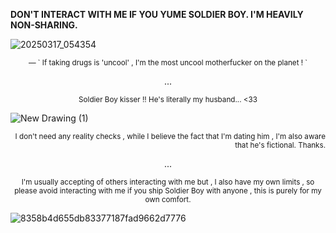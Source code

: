 **DON'T INTERACT WITH ME IF YOU YUME SOLDIER BOY. I'M HEAVILY NON-SHARING.** 

![20250317_054354](https://github.com/user-attachments/assets/ece6fbac-aab6-491c-acce-59b53693e2ab)

<p align="center">
<sub> — ` If taking drugs is 'uncool' , I'm the most uncool motherfucker on the planet ! `
  
<p align="center"> ...
  
<p align="center"><sub>Soldier Boy kisser !! He's literally my husband... <33

![New Drawing (1)](https://github.com/user-attachments/assets/a572a922-6935-4746-b332-6602a188806c)
<p align="right"> <sub> I don't need any reality checks , while I believe the fact that I'm dating him , I'm also aware that he's fictional. Thanks.

<p align="center"> ...

<p align="center"> <sub> I'm usually accepting of others interacting with me but , I also have my own limits , so please avoid interacting with me if you ship Soldier Boy with anyone , this is purely for my own comfort.

![8358b4d655db83377187fad9662d7776](https://github.com/user-attachments/assets/32e5373a-5863-47c6-bc4e-14bea535610f)
